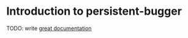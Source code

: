 # Introduction to persistent-bugger

TODO: write [great documentation](http://jacobian.org/writing/what-to-write/)
